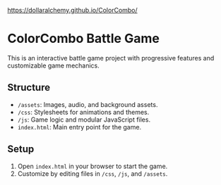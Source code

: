 https://dollaralchemy.github.io/ColorCombo/

# ColorCombo Battle Game
This is an interactive battle game project with progressive features and customizable game mechanics.

## Structure
- `/assets`: Images, audio, and background assets.
- `/css`: Stylesheets for animations and themes.
- `/js`: Game logic and modular JavaScript files.
- `index.html`: Main entry point for the game.

## Setup
1. Open `index.html` in your browser to start the game.
2. Customize by editing files in `/css`, `/js`, and `/assets`.
